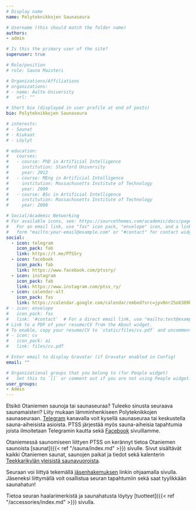 ```yaml
---
# Display name
name: Polyteknikkojen Saunaseura

# Username (this should match the folder name)
authors:
- admin

# Is this the primary user of the site?
superuser: true

# Role/position
# role: Sauna Maisteri

# Organizations/Affiliations
# organizations:
# - name: Aalto University
#   url: ""

# Short bio (displayed in user profile at end of posts)
bio: Polyteknikkojen Saunaseura

# interests:
# - Saunat
# - Kiukaat 
# - Löylyt

# education:
#   courses:
#   - course: PhD in Artificial Intelligence
#     institution: Stanford University
#     year: 2012
#   - course: MEng in Artificial Intelligence
#     institution: Massachusetts Institute of Technology
#     year: 2009
#   - course: BSc in Artificial Intelligence
#     institution: Massachusetts Institute of Technology
#     year: 2008

# Social/Academic Networking
# For available icons, see: https://sourcethemes.com/academic/docs/page-builder/#icons
#   For an email link, use "fas" icon pack, "envelope" icon, and a link in the
#   form "mailto:your-email@example.com" or "#contact" for contact widget.
social:
  - icon: telegram
    icon_pack: fab
    link: https://t.me/PTSSry
  - icon: facebook
    icon_pack: fab
    link: https://www.facebook.com/ptssry/
  - icon: instagram
    icon_pack: fab
    link: https://www.instagram.com/ptss_ry/
  - icon: calendar-alt
    icon_pack: fas
    link: https://calendar.google.com/calendar/embed?src=jpv0nr25o8389bl3mao4q3hb9s%40group.calendar.google.com
# - icon: envelope
#   icon_pack: fas
#   link: '#contact'  # For a direct email link, use "mailto:test@example.org".
# Link to a PDF of your resume/CV from the About widget.
# To enable, copy your resume/CV to `static/files/cv.pdf` and uncomment the lines below.
# - icon: cv
#   icon_pack: ai
#   link: files/cv.pdf

# Enter email to display Gravatar (if Gravatar enabled in Config)
email: ""

# Organizational groups that you belong to (for People widget)
#   Set this to `[]` or comment out if you are not using People widget.
user_groups:
- Admin
---
```


Etsikö Otaniemen saunoja tai saunaseuraa? Tuleeko sinusta seuraava saunamaisteri? Liity mukaan lämminhenkiseen Polyteknikkojen saunaseuraan. [Telegram](https://t.me/PTSSry) kanavalla voit kysellä saunaseuraa tai keskustella sauna-aiheisista asioista. PTSS järjestää myös sauna-aiheisia tapahtumia joista ilmoitetaan Telegramin kautta sekä [Facebook](https://www.facebook.com/ptssry/) sivuillamme.

Otaniemessä saunomiseen liittyen PTSS on kerännyt tietoa Otaniemen saunoista [saunat]({{< ref "/sauna/index.md" >}}) sivulle. Sivut sisältävät kaikki Otaniemen saunat, saunojen paikat ja tiedot sekä kalenterin [Teekkarikylän yleisistä saunavuoroista](https://calendar.google.com/calendar/embed?src=jpv0nr25o8389bl3mao4q3hb9s%40group.calendar.google.com).

Seuraan voi liittyä tekemällä [jäsenhakemuksen](#contact) linkin ohjaamalla sivulla. Jäseneksi liittymällä voit osallistua seuran tapahtumiin sekä saat tyylikkään saunahatun!

Tietoa seuran haalarimerkistä ja saunahatusta löytyy [tuotteet]({{< ref "/accessories/index.md" >}}) sivulla.
